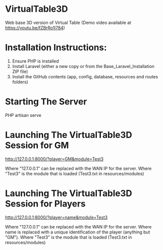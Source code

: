 # VirtualTable3D
Web base 3D version of Virtual Table
(Demo video available at https://youtu.be/fZBrRo1l784)

# Installation Instructions:
1. Ensure PHP is installed
2. Install Laravel (either a new copy or from the Base_Laravel_Installation ZIP file)
3. Install the GitHub contents (app, config, database, resources and routes folders)

# Starting The Server
PHP artisan serve

# Launching The VirtualTable3D Session for GM
http://127.0.0.1:8000/?player=GM&module=Test3

Where "127.0.0.1" can be replaced with the WAN IP for the server.
Where "Test3" is the module that is loaded (Test3.txt in resources/modules)

# Launching The VirtualTable3D Session for Players
http://127.0.0.1:8000/?player=name&module=Test3

Where "127.0.0.1" can be replaced with the WAN IP for the server.
Where name is replaced with a unique identification of the player (anything but "GM").
Where "Test3" is the module that is loaded (Test3.txt in resources/modules)

